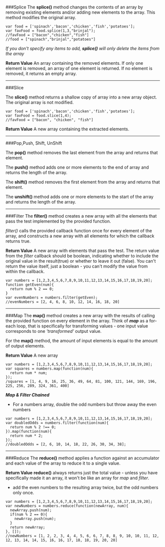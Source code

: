 ###Splice
The **splice()** method changes the contents of an array by removing existing elements and/or adding new elements to the array. This method modifies the original array.
```
var food = ['spinach','bacon','chicken','fish','potatoes'];
var favFood = food.splice(1,3,"brinjal");
//favFood = ["bacon","chicken","fish"]
//food = ["spinach","brinjal","potatoes"]
```
_If you don't specify any items to add, **splice()** will only delete the items from the array_

**Return Value**
An array containing the removed elements. If only one element is removed, an array of one element is returned. If no element is removed, it returns an empty array.
***
###Slice

The **slice()** method returns a shallow copy of array into a new array object. The original array is not modified.

```
var food = ['spinach','bacon','chicken','fish','potatoes'];
var favFood = food.slice(1,4);
//favFood = ["bacon", "chicken", "fish"]
```
**Return Value**
A new array containing the extracted elements.
***
###Pop,Push, Shift, UnShift

The **pop()** method removes the last element from the array and returns that element.

The **push()** method adds one or more elements to the end of array and returns the length of the array.

The **shift()** method removes the first element from the array and returns that element.

The **unshift()** method adds one or more elements to the start of the array and returns the length of the array.
***
###Filter
The **filter()** method creates a new array with all the elements that pass the test implemented by the provided function.

_filter()_ calls the provided callback function once for every element of the array, and constructs a new array with all elements for which the callback returns true.

**Return Value**
A new array with elements that pass the test. The return value from the _filter_ callback should be boolean, indicating whether to include the original value in the result(true) or whether to leave it out (false). You can't return the value itself, just a boolean - you can't modify the value from within the callback.

```
var numbers = [1,2,3,4,5,6,7,8,9,10,11,12,13,14,15,16,17,18,19,20];
function getEven(num){
  return num % 2 == 0;
}
var evenNumbers = numbers.filter(getEven);
//evenNumbers = [2, 4, 6, 8, 10, 12, 14, 16, 18, 20]
```
***
###Map
The **map()** method creates a new array with the results of calling the provided function on every element in the array. Think of **_map_** as a for-each loop, that is specifically for transforming values - one input value corresponds to one _'transformed'_ output value.

For the **map()** method, the amount of input elements is equal to the amount of output elements. 

**Return Value**
A new array

```
var numbers = [1,2,3,4,5,6,7,8,9,10,11,12,13,14,15,16,17,18,19,20];
var squares = numbers.map(function(num){
  return num * num;
});
/squares = [1, 4, 9, 16, 25, 36, 49, 64, 81, 100, 121, 144, 169, 196, 225, 256, 289, 324, 361, 400]
```
_**Map & Filter Chained**_
* For a numbers array, double the odd numbers but throw away the even numbers
```
var numbers = [1,2,3,4,5,6,7,8,9,10,11,12,13,14,15,16,17,18,19,20];
var doubledOdds = numbers.filter(function(num){ 
  return num % 2 !== 0;
}).map(function(num){
  return num * 2;
});
//doubledOdds = [2, 6, 10, 14, 18, 22, 26, 30, 34, 38];
```
***
###Reduce
The **reduce()** method applies a function against an accumulator and each value of the array to reduce it to a single value.

**Return Value**
**reduce()** always returns just the total value - unless you have specifically made it an array, it won't be like an array for _map_ and _filter_.

* add the even numbers to the resulting array twice, but the odd numbers only once.
```
var numbers = [1,2,3,4,5,6,7,8,9,10,11,12,13,14,15,16,17,18,19,20];
var newNumbers = numbers.reduce(function(newArray, num){
  newArray.push(num);
  if(num % 2 == 0){
    newArray.push(num);  
  }
  return newArray;
}, []);
//newNumbers = [1, 2, 2, 3, 4, 4, 5, 6, 6, 7, 8, 8, 9, 10, 10, 11, 12, 12, 13, 14, 14, 15, 16, 16, 17, 18, 18, 19, 20, 20]
```
